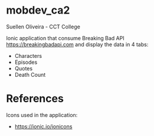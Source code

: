 # mobdev_ca2

Suellen Oliveira - CCT College

Ionic application that consume Breaking Bad API https://breakingbadapi.com and display the data in 4 tabs:
- Characters
- Episodes
- Quotes
- Death Count

# References

Icons used in the application:
- https://ionic.io/ionicons